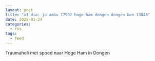```yaml
---
layout: post
title: "a1 dia: ja ambu 17992 hoge ham dongen dongen bon 13046"
date: 2025-01-24
categories: 
  - rss
tags: 
  - feed
---
```


Traumaheli met spoed naar Hoge Ham in Dongen
